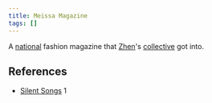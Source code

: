 ```yaml
---
title: Meissa Magazine
tags: []
---
```

A [national](/_wiki/dawlat-al-harir.md) fashion magazine that [Zhen](/_wiki/zhen.md)'s [collective](/_wiki/design-collective.md) got into.

## References
- [Silent Songs](/_wiki/silent-songs.md) 1
